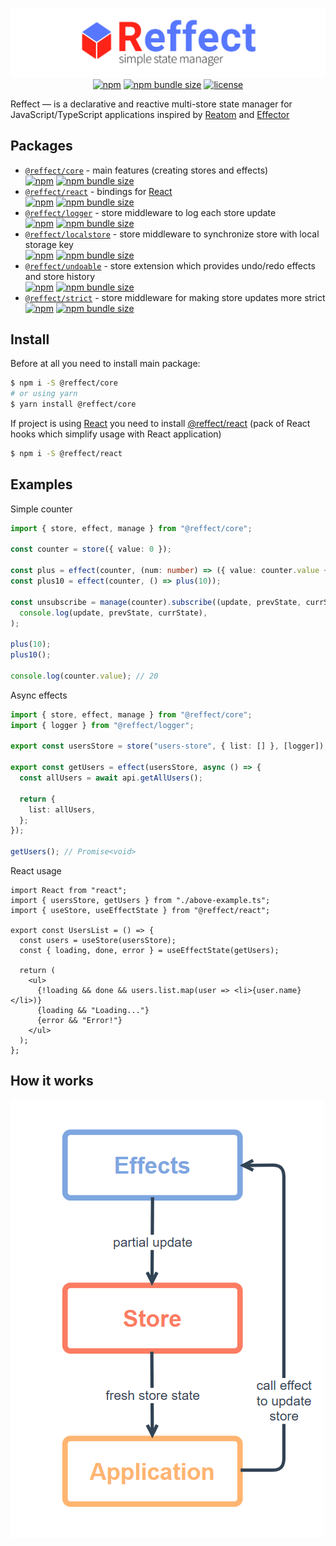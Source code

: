 <div align="center">

[![reffect logo](https://raw.githubusercontent.com/acacode/reffect/master/assets/reffect.png)](https://github.com/acacode/reffect)  
[![npm](https://img.shields.io/npm/v/@reffect/core?style=flat-square&color=blue)](https://www.npmjs.com/package/@reffect/core)
[![npm bundle size](https://img.shields.io/bundlephobia/minzip/@reffect/core?style=flat-square&color=blue)](https://bundlephobia.com/result?p=@reffect/core)
[![license](https://img.shields.io/github/license/acacode/reffect?style=flat-square&color=blue)](https://github.com/acacode/reffect)

<div align="left">

Reffect — is a declarative and reactive multi-store state manager for JavaScript/TypeScript applications inspired by [Reatom](https://github.com/artalar/reatom) and [Effector](https://github.com/zerobias/effector)

## Packages

- [`@reffect/core`](https://github.com/acacode/reffect/tree/master/packages/core) - main features (creating stores and effects)  
  [![npm](https://img.shields.io/npm/v/@reffect/core?style=flat-square&color=blue)](https://www.npmjs.com/package/@reffect/core) [![npm bundle size](https://img.shields.io/bundlephobia/minzip/@reffect/core?style=flat-square&color=blue)](https://bundlephobia.com/result?p=@reffect/core)
- [`@reffect/react`](https://github.com/acacode/reffect/tree/master/packages/react) - bindings for [React](https://github.com/facebook/react)  
  [![npm](https://img.shields.io/npm/v/@reffect/react?style=flat-square&color=blue)](https://www.npmjs.com/package/@reffect/react) [![npm bundle size](https://img.shields.io/bundlephobia/minzip/@reffect/react?style=flat-square&color=blue)](https://bundlephobia.com/result?p=@reffect/react)
- [`@reffect/logger`](https://github.com/acacode/reffect/tree/master/packages/logger) - store middleware to log each store update  
  [![npm](https://img.shields.io/npm/v/@reffect/logger?style=flat-square&color=blue)](https://www.npmjs.com/package/@reffect/logger) [![npm bundle size](https://img.shields.io/bundlephobia/minzip/@reffect/logger?style=flat-square&color=blue)](https://bundlephobia.com/result?p=@reffect/logger)
- [`@reffect/localstore`](https://github.com/acacode/reffect/tree/master/packages/localstore) - store middleware to synchronize store with local storage key  
  [![npm](https://img.shields.io/npm/v/@reffect/localstore?style=flat-square&color=blue)](https://www.npmjs.com/package/@reffect/localstore) [![npm bundle size](https://img.shields.io/bundlephobia/minzip/@reffect/localstore?style=flat-square&color=blue)](https://bundlephobia.com/result?p=@reffect/localstore)
- [`@reffect/undoable`](https://github.com/acacode/reffect/tree/master/packages/undoable) - store extension which provides undo/redo effects and store history  
  [![npm](https://img.shields.io/npm/v/@reffect/undoable?style=flat-square&color=blue)](https://www.npmjs.com/package/@reffect/undoable) [![npm bundle size](https://img.shields.io/bundlephobia/minzip/@reffect/undoable?style=flat-square&color=blue)](https://bundlephobia.com/result?p=@reffect/undoable)
- [`@reffect/strict`](https://github.com/acacode/reffect/tree/master/packages/strict) - store middleware for making store updates more strict  
  [![npm](https://img.shields.io/npm/v/@reffect/strict?style=flat-square&color=blue)](https://www.npmjs.com/package/@reffect/strict) [![npm bundle size](https://img.shields.io/bundlephobia/minzip/@reffect/strict?style=flat-square&color=blue)](https://bundlephobia.com/result?p=@reffect/strict)

## Install

Before at all you need to install main package:

```bash
$ npm i -S @reffect/core
# or using yarn
$ yarn install @reffect/core
```

If project is using [React](https://github.com/facebook/react) you need to install [@reffect/react](https://github.com/acacode/reffect/tree/master/packages/react) (pack of React hooks which simplify usage with React application)

```bash
$ npm i -S @reffect/react
```

## Examples

Simple counter

```ts
import { store, effect, manage } from "@reffect/core";

const counter = store({ value: 0 });

const plus = effect(counter, (num: number) => ({ value: counter.value + num }));
const plus10 = effect(counter, () => plus(10));

const unsubscribe = manage(counter).subscribe((update, prevState, currState) =>
  console.log(update, prevState, currState),
);

plus(10);
plus10();

console.log(counter.value); // 20
```

Async effects

```ts
import { store, effect, manage } from "@reffect/core";
import { logger } from "@reffect/logger";

export const usersStore = store("users-store", { list: [] }, [logger]);

export const getUsers = effect(usersStore, async () => {
  const allUsers = await api.getAllUsers();

  return {
    list: allUsers,
  };
});

getUsers(); // Promise<void>
```

React usage

```tsx
import React from "react";
import { usersStore, getUsers } from "./above-example.ts";
import { useStore, useEffectState } from "@reffect/react";

export const UsersList = () => {
  const users = useStore(usersStore);
  const { loading, done, error } = useEffectState(getUsers);

  return (
    <ul>
      {!loading && done && users.list.map(user => <li>{user.name}</li>)}
      {loading && "Loading..."}
      {error && "Error!"}
    </ul>
  );
};
```

## How it works

![Data flow diagram](https://raw.githubusercontent.com/acacode/reffect/master/assets/diagram.png)
